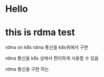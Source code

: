 # Hello
# this is rdma test

rdma on k8s
rdma 통신을 k8s위에서 구현

rdma 통신을 k8s 상에서 편리하게 사용할 수 있음

rdma 통신을 구현 하는
